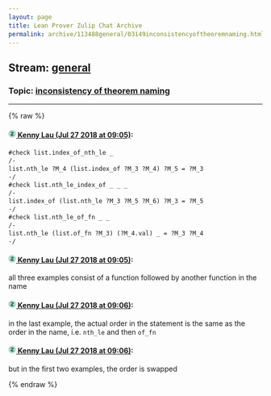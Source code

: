 ```yaml
---
layout: page
title: Lean Prover Zulip Chat Archive 
permalink: archive/113488general/03149inconsistencyoftheoremnaming.html
---
```


## Stream: [general](index.html)
### Topic: [inconsistency of theorem naming](03149inconsistencyoftheoremnaming.html)

---


{% raw %}
#### [![Click to go to Zulip](../../assets/img/zulip2.png) Kenny Lau (Jul 27 2018 at 09:05)](https://leanprover.zulipchat.com/#narrow/stream/113488-general/topic/inconsistency%20of%20theorem%20naming/near/130393117):
```lean
#check list.index_of_nth_le _
/-
list.nth_le ?M_4 (list.index_of ?M_3 ?M_4) ?M_5 = ?M_3
-/
#check list.nth_le_index_of _ _ _
/-
list.index_of (list.nth_le ?M_3 ?M_5 ?M_6) ?M_3 = ?M_5
-/
#check list.nth_le_of_fn _ _
/-
list.nth_le (list.of_fn ?M_3) (?M_4.val) _ = ?M_3 ?M_4
-/
```

#### [![Click to go to Zulip](../../assets/img/zulip2.png) Kenny Lau (Jul 27 2018 at 09:05)](https://leanprover.zulipchat.com/#narrow/stream/113488-general/topic/inconsistency%20of%20theorem%20naming/near/130393127):
all three examples consist of a function followed by another function in the name

#### [![Click to go to Zulip](../../assets/img/zulip2.png) Kenny Lau (Jul 27 2018 at 09:06)](https://leanprover.zulipchat.com/#narrow/stream/113488-general/topic/inconsistency%20of%20theorem%20naming/near/130393168):
in the last example, the actual order in the statement is the same as the order in the name, i.e. `nth_le` and then `of_fn`

#### [![Click to go to Zulip](../../assets/img/zulip2.png) Kenny Lau (Jul 27 2018 at 09:06)](https://leanprover.zulipchat.com/#narrow/stream/113488-general/topic/inconsistency%20of%20theorem%20naming/near/130393173):
but in the first two examples, the order is swapped


{% endraw %}
